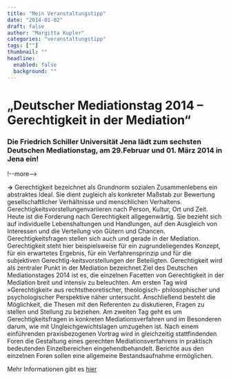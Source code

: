 ```yaml
---
title: "Mein Veranstaltungstipp"
date: "2014-01-02"
draft: false
author: "Margitta Kupler"
categories: "veranstaltungstipp"
tags: [""]
thumbnail: ""
headline:
  enabled: false
  background: ""
---
```


# „Deutscher Mediationstag 2014 – Gerechtigkeit in der Mediation“  
### Die Friedrich Schiller Universität Jena lädt zum sechsten Deutschen Mediationstag, am 29.Februar und 01. März 2014 in Jena ein!

!--more-->

**→** Gerechtigkeit bezeichnet als Grundnorm sozialen Zusammenlebens ein
abstraktes Ideal. Sie dient zugleich als konkreter Maßstab zur Bewertung
gesellschaftlicher Verhältnisse und menschlichen Verhaltens.
Gerechtigkeitsvorstellungenvariieren nach Person, Kultur, Ort und Zeit. Heute
ist die Forderung nach Gerechtigkeit allgegenwärtig. Sie bezieht sich auf
individuelle Lebenshaltungen und Handlungen, auf den Ausgleich von Interessen
und die Verteilung von Gütern und Chancen. Gerechtigkeitsfragen stellen sich
auch und gerade in der Mediation. Gerechtigkeit steht hier beispielsweise für
ein zugrundeliegendes Konzept, für ein erwartetes Ergebnis, für ein
Verfahrensprinzip und für die subjektiven Gerechtig-keitsvorstellungen der
Beteiligten. Gerechtigkeit wird als zentraler Punkt in der Mediation
bezeichnet.Ziel des Deutschen Mediationstages 2014 ist es, die einzelnen
Facetten von Gerechtigkeit in der Mediation breit und intensiv zu beleuchten.
Am ersten Tag wird »Gerechtigkeit« aus rechtstheoretischer, theologisch-
philosophischer und psychologischer Perspektive näher untersucht. Anschließend
besteht die Möglichkeit, die Thesen mit den Referenten zu diskutieren, Fragen
zu stellen und Stellung zu beziehen. Am zweiten Tag geht es um
Gerechtigkeitsfragen in konkreten Mediationsverfahren und im Besonderen darum,
wie mit Ungleichgewichtslagen umzugehen ist. Nach einem einführenden
praxisbezogenen Vortrag wird in gleichzeitig stattfindenden Foren die
Gestaltung eines gerechten Mediationsverfahrens in praktisch bedeutenden
Einzelbereichen eingehendbehandelt. Berichte aus den einzelnen Foren sollen
eine allgemeine Bestandsaufnahme ermöglichen.

Mehr Informationen gibt es [hier](http://www.rewi.uni-jena.de/rewimedia/Downloads/Mediationstagung/Tagungsprogramm2014-p-8057.pdf
"Deutscher Mediationstag")

